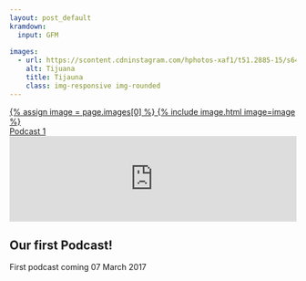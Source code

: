 ```yaml
---
layout: post_default
kramdown:
  input: GFM
  
images:
  - url: https://scontent.cdninstagram.com/hphotos-xaf1/t51.2885-15/s640x640/e35/sh0.08/11378578_383054928557514_1804255959_n.jpg
    alt: Tijuana
    title: Tijauna
    class: img-responsive img-rounded
---
```


<section id = "portfolio">
	<div class="container-fluid">
		<div class = "row">
			<div class = "col-lg-8 col-md-8 col-sm-8 col-lg-offset-2 col-md-offset-2 col-sm-offset-2">
				<a href="http://fake.pod.cast" class = "portfolio-box">
					{% assign image = page.images[0] %} 
					{% include image.html image=image %}
					<div class="portfolio-box-caption">
                        <div class="portfolio-box-caption-content">
                            <div class="project-category text-faded">
                            </div>
                            <div class="project-name">
                                Podcast 1
                            </div>
                        </div>
                    </div>
				</a>
			</div>
		</div>
	</div>
</section>

<!--more-->

<iframe width="100%" scrolling="no" frameborder="no" src="https://w.soundcloud.com/player/?url=https%3A//api.soundcloud.com/tracks/278939950&amp;auto_play=false&amp;hide_related=false&amp;show_comments=false&amp;show_user=true&amp;show_reposts=false&amp;visual=false"></iframe>

## Our first Podcast!
First podcast coming 07 March 2017

